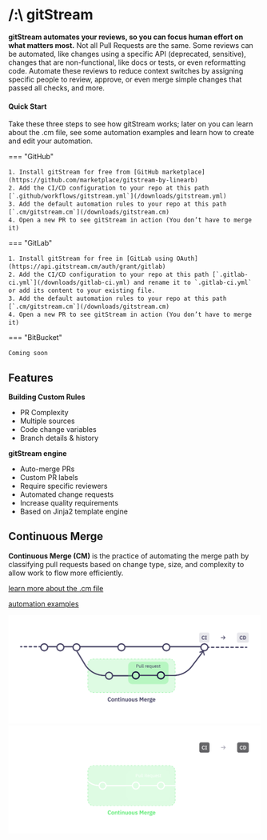 # /:\ gitStream

**gitStream automates your reviews, so you can focus human effort on what matters most.** Not all Pull Requests are the same. Some reviews can be automated, like changes using a specific API (deprecated, sensitive), changes that are non-functional, like docs or tests, or even reformatting code. Automate these reviews to reduce context switches by assigning specific people to review, approve, or even merge simple changes that passed all checks, and more.

#### Quick Start

Take these three steps to see how gitStream works; later on you can learn about the .cm file, see some automation examples and learn how to create and edit your automation.

=== "GitHub"

	1. Install gitStream for free from [GitHub marketplace](https://github.com/marketplace/gitstream-by-linearb)
	2. Add the CI/CD configuration to your repo at this path [`.github/workflows/gitstream.yml`](/downloads/gitstream.yml)
	3. Add the default automation rules to your repo at this path [`.cm/gitstream.cm`](/downloads/gitstream.cm)
	4. Open a new PR to see gitStream in action (You don’t have to merge it)

=== "GitLab"

	1. Install gitStream for free in [GitLab using OAuth](https://api.gitstream.cm/auth/grant/gitlab)
	2. Add the CI/CD configuration to your repo at this path [`.gitlab-ci.yml`](/downloads/gitlab-ci.yml) and rename it to `.gitlab-ci.yml` or add its content to your existing file.
	3. Add the default automation rules to your repo at this path [`.cm/gitstream.cm`](/downloads/gitstream.cm)
	4. Open a new PR to see gitStream in action (You don’t have to merge it)

=== "BitBucket"

	Coming soon

## Features

**Building Custom Rules**

- PR Complexity 
- Multiple sources
- Code change variables  
- Branch details & history

**gitStream engine**

- Auto-merge PRs
- Custom PR labels
- Require specific reviewers 
- Automated change requests
- Increase quality requirements 
- Based on Jinja2 template engine

## Continuous Merge

**Continuous Merge (CM)** is the practice of automating the merge path by classifying pull requests based on change type, size, and complexity to allow work to flow more efficiently.

[learn more about the .cm file](/cm-file)

[automation examples](/examples)

![Continuous Merge](/assets/ContinuousMerge3l.png#only-light)
![Continuous Merge](/assets/ContinuousMerge3d.png#only-dark)

